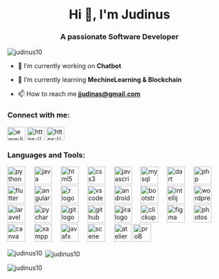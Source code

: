 <h1 align="center">Hi 👋, I'm Judinus</h1>
<h3 align="center">A passionate Software Developer</h3>

<p align="left"> <img src="https://komarev.com/ghpvc/?username=judinus10&label=Profile%20views&color=0e75b6&style=flat" alt="judinus10" /> </p>

- 🔭 I’m currently working on **Chatbot**

- 🌱 I’m currently learning **MechineLearning & Blockchain**

- 📫 How to reach me **jjudinas@gmail.com**

<h3 align="left">Connect with me:</h3>
<p align="left">
<a href="https://linkedin.com/in/www.linkedin.com/in/judinus" target="blank"><img align="center" src="https://raw.githubusercontent.com/rahuldkjain/github-profile-readme-generator/master/src/images/icons/Social/linked-in-alt.svg" alt="www.linkedin.com/in/judinus" height="30" width="40" /></a>
<a href="https://fb.com/https://www.facebook.com/profile.php?id=100071634176189&mibextid=kfxxjd" target="blank"><img align="center" src="https://raw.githubusercontent.com/rahuldkjain/github-profile-readme-generator/master/src/images/icons/Social/facebook.svg" alt="https://www.facebook.com/profile.php?id=100071634176189&mibextid=kfxxjd" height="30" width="40" /></a>
<a href="https://instagram.com/https://www.instagram.com/damn_itx.judi/profilecard/?igsh=axr3edqwmwq2ewvj" target="blank"><img align="center" src="https://raw.githubusercontent.com/rahuldkjain/github-profile-readme-generator/master/src/images/icons/Social/instagram.svg" alt="https://www.instagram.com/damn_itx.judi/profilecard/?igsh=axr3edqwmwq2ewvj" height="30" width="40" /></a>
</p>

<h3 align="left">Languages and Tools:</h3>
<p align="left"> 
  <img src="https://cdn.jsdelivr.net/gh/devicons/devicon/icons/python/python-original.svg" height="40" alt="python logo"  />
  <img width="12" />
  <img src="https://cdn.jsdelivr.net/gh/devicons/devicon/icons/java/java-original.svg" height="40" alt="java logo"  />
  <img width="12" />
  <img src="https://cdn.jsdelivr.net/gh/devicons/devicon/icons/html5/html5-original.svg" height="40" alt="html5 logo"  />
  <img width="12" />
  <img src="https://cdn.jsdelivr.net/gh/devicons/devicon/icons/css3/css3-original.svg" height="40" alt="css3 logo"  />
  <img width="12" />
  <img src="https://cdn.jsdelivr.net/gh/devicons/devicon/icons/javascript/javascript-original.svg" height="40" alt="javascript logo"  />
  <img width="12" />
  <img src="https://cdn.jsdelivr.net/gh/devicons/devicon/icons/mysql/mysql-original.svg" height="40" alt="mysql logo"  />
  <img width="12" />
  <img src="https://cdn.jsdelivr.net/gh/devicons/devicon/icons/dart/dart-original.svg" height="40" alt="dart logo"  />
  <img width="12" />
  <img src="https://cdn.jsdelivr.net/gh/devicons/devicon/icons/php/php-original.svg" height="40" alt="php logo"  />
    <img width="12" />
  <img src="https://cdn.jsdelivr.net/gh/devicons/devicon/icons/flutter/flutter-original.svg" height="40" alt="flutter logo"  />
  <img width="12" />
  <img src="https://cdn.jsdelivr.net/gh/devicons/devicon/icons/angularjs/angularjs-original.svg" height="40" alt="angularjs logo"  />
  <img width="12" />
  <img src="https://cdn.jsdelivr.net/gh/devicons/devicon/icons/r/r-original.svg" height="40" alt="r logo"  />
  <img width="12" />
  <img src="https://cdn.jsdelivr.net/gh/devicons/devicon/icons/vscode/vscode-original.svg" height="40" alt="vscode logo"  />
  <img width="12" />
  <img src="https://cdn.jsdelivr.net/gh/devicons/devicon/icons/androidstudio/androidstudio-original.svg" height="40" alt="androidstudio logo"  />
  <img width="12" />
  <img src="https://cdn.jsdelivr.net/gh/devicons/devicon/icons/bootstrap/bootstrap-original.svg" height="40" alt="bootstrap logo"  />
  <img width="12" />
  <img src="https://cdn.jsdelivr.net/gh/devicons/devicon/icons/intellij/intellij-original.svg" height="40" alt="intellij logo"  />
  <img width="12" />
  <img src="https://cdn.jsdelivr.net/gh/devicons/devicon/icons/wordpress/wordpress-original.svg" height="40" alt="wordpress logo"  />
  <img width="12" />
  <img src="https://cdn.jsdelivr.net/gh/devicons/devicon/icons/laravel/laravel-original.svg" height="40" alt="laravel logo"  />
  <img width="12" />
  <img src="https://cdn.jsdelivr.net/gh/devicons/devicon/icons/pycharm/pycharm-original.svg" height="40" alt="pycharm logo"  />
  <img width="12" />
  <img src="https://cdn.jsdelivr.net/gh/devicons/devicon/icons/git/git-original.svg" height="40" alt="git logo"  />
  <img width="12" />
  <img src="https://cdn.jsdelivr.net/gh/devicons/devicon/icons/github/github-original.svg" height="40" alt="github logo"  />
  <img width="12" />
  <img src="https://cdn.jsdelivr.net/gh/devicons/devicon/icons/jira/jira-original.svg" height="40" alt="jira logo"  />
    <img width="12" />
  <img src="https://encrypted-tbn0.gstatic.com/images?q=tbn:ANd9GcQI5jZ_uI3DmGNcSN_zSGXqwM6PsBI96eltdw&s" height="40" alt="clickup logo"  />
    <img width="12" />
  <img src="https://cdn.jsdelivr.net/gh/devicons/devicon/icons/figma/figma-original.svg" height="40" alt="figma logo"  />
  <img width="12" />
  <img src="https://cdn.jsdelivr.net/gh/devicons/devicon/icons/photoshop/photoshop-plain.svg" height="40" alt="photoshop logo"  />
  <img width="12" />
  <img src="https://cdn.jsdelivr.net/gh/devicons/devicon/icons/canva/canva-original.svg" height="40" alt="canva logo"  />
  <img width="12" />
  <img src="https://cdn.worldvectorlogo.com/logos/xampp.svg" height="40" alt="xampp logo"  />
  <img width="12" />
  <img src="https://i0.wp.com/blog.knoldus.com/wp-content/uploads/2021/07/communityIcon_4v21sx0aiam41.png?fit=256%2C171&ssl=1" height="40" alt="javafx logo"  />
  <img width="12" />
  <img src="https://e7.pngegg.com/pngimages/776/561/png-clipart-javafx-scene-builder-fxml-jar-mobile-app-development-builder-food-user-interface-design.png" height="40" alt="scene builder logo"  />
  <img width="12" />
  <img src="https://yt3.googleusercontent.com/ytc/AIdro_ld3j8EGwpj_01mvZ4M_eGBhRMdEc95WkVOvR1L1Zi2Hw=s900-c-k-c0x00ffffff-no-rj" height="40" alt="atelierB logo"  />
  <img src="https://prob.hhu.de/w/skins/prob/img/prob_logo.png" height="40" alt="proB logo"  />
    
</p>

<p><img align="left" src="https://github-readme-stats.vercel.app/api/top-langs?username=judinus10&show_icons=true&locale=en&layout=compact" alt="judinus10" /></p>

<p>&nbsp;<img align="center" src="https://github-readme-stats.vercel.app/api?username=judinus10&show_icons=true&locale=en" alt="judinus10" /></p>

<p><img align="center" src="https://github-readme-streak-stats.herokuapp.com/?user=judinus10&" alt="judinus10" /></p>

